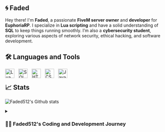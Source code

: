## 🌀 Faded

Hey there! I'm **Faded**, a passionate **FiveM server owner** and **developer** for **EuphoriaRP**. I specialize in **Lua scripting** and have a solid understanding of **SQL** to keep things running smoothly. I’m also a **cybersecurity student**, exploring various aspects of network security, ethical hacking, and software development.

## 🛠️ Languages and Tools

<img align="left" alt="Lua" width="30px" style="padding-right:10px;" src="https://cdn.jsdelivr.net/gh/devicons/devicon/icons/lua/lua-original.svg" />
<img align="left" alt="SQL" width="30px" style="padding-right:10px;" src="https://cdn.jsdelivr.net/gh/devicons/devicon/icons/mysql/mysql-original.svg" />
<img align="left" alt="HTML" width="30px" style="padding-right:10px;" src="https://cdn.jsdelivr.net/gh/devicons/devicon/icons/html5/html5-original.svg" />
<img align="left" alt="CSS" width="30px" style="padding-right:10px;" src="https://cdn.jsdelivr.net/gh/devicons/devicon/icons/css3/css3-original.svg" />
<img align="left" alt="Java" width="30px" style="padding-right:10px;" src="https://cdn.jsdelivr.net/gh/devicons/devicon/icons/java/java-original.svg" />

<br />

##

## 📈 Stats

![Faded512's Github stats](https://github-readme-stats.vercel.app/api?username=faded512&show_icons=true&theme=nightowl)


<details>
<summary><h3>👨‍💻 Faded512's Coding and Development Journey</h3></summary>
From a young age, I’ve always been captivated by computers and technology. This fascination quickly evolved into a deep interest in coding and development, which has become a significant part of my life. I find solace in writing code; it serves as a form of relaxation and an escape from the everyday hustle.
My journey into development truly flourished when I ventured into creating my own FiveM server. This project allowed me to combine my love for gaming and coding, enabling me to craft a unique environment for players. The experience taught me valuable skills in scripting, server management, and community building. I enjoyed the challenge of creating immersive experiences and continuously refining the server based on player feedback.
Alongside my work in game development, I developed a keen interest in cybersecurity. Understanding how to protect systems and data has become a crucial aspect of my coding journey. I enjoy learning about security protocols, ethical hacking, and the ever-evolving landscape of cyber threats. This dual focus on development and cybersecurity not only enhances my skill set but also deepens my appreciation for the complexities of technology.
In essence, coding and development have become more than just a hobby for me; they are a fulfilling pursuit that enriches my life. Whether I’m scripting for my FiveM server or exploring the intricacies of cybersecurity, I find joy in the challenges and creativity that coding offers.




<!--
**Faded512/Faded512** is a ✨ _special_ ✨ repository because its `README.md` (this file) appears on your GitHub profile.

### What I’m working on:
- ⚙️ Constantly optimizing and improving the EuphoriaRP server for a better player experience.
- 🔧 Developing custom scripts for immersive gameplay, from job systems to unique in-game mechanics.
- 🌐 Expanding my knowledge in cybersecurity, learning everything from encryption to secure server management.

### Skills:
- **Languages**: Lua, SQL, HTML, CSS, Java (still learning the web stack and Java!)
- **Frameworks/Tools**: FiveM, QBCore, MySQL, Git, (add others you're familiar with)
- **Currently Learning**: Advanced server-side development, web development (HTML/CSS/Java), and improving overall security practices.

### Fun Facts:
- 🎮 Besides coding, I’m a big fan of video games and love exploring the latest in tech.
- 🌱 I’m always looking for new ways to expand my knowledge, whether it's coding or cybersecurity.
- 🤝 Open to collaborating on FiveM projects and security initiatives.

Feel free to reach out or explore my projects below!

### 📈 Stats

![Faded512's Github stats](https://github-readme-stats.vercel.app/api?username=faded512&show_icons=true&theme=nightowl)

Here are some ideas to get you started:

- 🔭 I’m currently working on ...
- 🌱 I’m currently learning ...
- 👯 I’m looking to collaborate on ...
- 🤔 I’m looking for help with ...
- 💬 Ask me about ...
- 📫 How to reach me: ...
- 😄 Pronouns: ...
- ⚡ Fun fact: ...
-->
